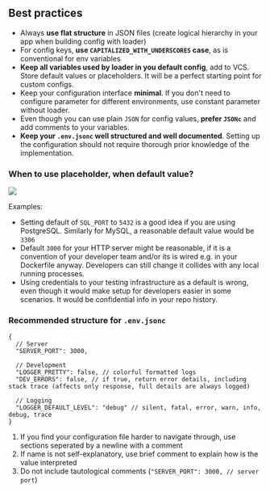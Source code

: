 ## Best practices

- Always **use flat structure** in JSON files (create logical hierarchy in your app when building config with loader)
- For config keys, **use `CAPITALIZED_WITH_UNDERSCORES` case**, as is conventional for env variables
- **Keep all variables used by loader in you default config**, add to VCS. Store default values or placeholders. It will be a perfect starting point for custom configs.
- Keep your configuration interface **minimal**. If you don't need to configure parameter for different environments, use constant parameter without loader.
- Even though you can use plain `JSON` for config values, **prefer `JSONc`** and add comments to your variables.
- **Keep your `.env.jsonc` well structured and well documented**. Setting up the configuration should not require thorough prior knowledge of the implementation.

### When to use placeholder, when default value?

![](http://www.plantuml.com/plantuml/svg/POwnJWCn38RtF8KbbkihqA5bP623xHRVdNCnEFOfSO2-FQ65WbGFaNxz__Sfn-fOl6K9zOrrmu8PigdDgLWcyDBeNxDGn2R-J9_-8Bng9dMO-qCbd4KXS8HXr2TyjS9-0elGAfKAipLPHkq1FjYJjGucr9LrFOow0q-aC9oexWBq-zOyLc3le4PUI9rH3ZSxaYuSr7hwkRjfckvVAlr-5jvH6kslVNNRBgWk7CEVu9B3bTy4Pqgs29LzE5FXs3SjonS0)

Examples:

- Setting default of `SQL_PORT` to `5432` is a good idea if you are using PostgreSQL. Similarly for MySQL, a reasonable default value would be `3306`
- Default `3000` for your HTTP server might be reasonable, if it is a convention of your developer team and/or its is wired e.g. in your Dockerfile anyway. Developers can still change it collides with any local running processes.
- Using credentials to your testing infrastructure as a default is wrong, even though it would make setup for developers easier in some scenarios. It would be confidential info in your repo history.

### Recommended structure for `.env.jsonc`

```jsonc
{
  // Server
  "SERVER_PORT": 3000,

  // Development
  "LOGGER_PRETTY": false, // colorful formatted logs
  "DEV_ERRORS": false, // if true, return error details, including stack trace (affects only response, full details are always logged)

  // Logging
  "LOGGER_DEFAULT_LEVEL": "debug" // silent, fatal, error, warn, info, debug, trace
}
```

1. If you find your configuration file harder to navigate through, use sections seperated by a newline with a comment
2. If name is not self-explanatory, use brief comment to explain how is the value interpreted
3. Do not include tautological comments (`"SERVER_PORT": 3000, // server port`)
